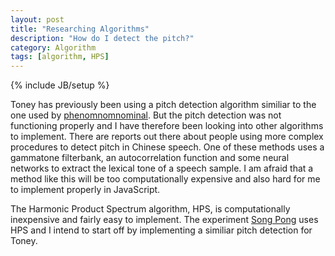 ```yaml
---
layout: post
title: "Researching Algorithms"
description: "How do I detect the pitch?"
category: Algorithm
tags: [algorithm, HPS]
---
```

{% include JB/setup %}

Toney has previously been using a pitch detection algorithm similiar to the one used by [phenomnomnominal](http://phenomnomnominal.github.io/docs/tuner.html). But the pitch detection was not functioning properly and I have therefore been looking into other algorithms to implement. There are reports out there about people using more complex procedures to detect pitch in Chinese speech. One of these methods uses a gammatone filterbank, an autocorrelation function and some neural networks to extract the lexical tone of a speech sample. I am afraid that a method like this will be too computationally expensive and also hard for me to implement properly in JavaScript. 

The Harmonic Product Spectrum algorithm, HPS, is computationally inexpensive and fairly easy to implement. The experiment [Song Pong](https://github.com/forsythrosin/songpong) uses HPS and I intend to start off by implementing a similiar pitch detection for Toney.